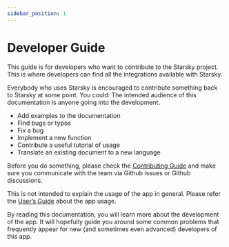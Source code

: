 ```yaml
---
sidebar_position: 1
---
```


# Developer Guide

This guide is for developers who want to contribute to the Starsky project.
This is where developers can find all the integrations available with Starsky.

Everybody who uses Starsky is encouraged to contribute something back to Starsky at some point. You could:
The intended audience of this documentation is anyone going into the development.

- Add examples to the documentation
- Find bugs or typos
- Fix a bug
- Implement a new function
- Contribute a useful tutorial of usage
- Translate an existing document to a new language

Before you do something, please check the [Contributing Guide](contributing/CONTRIBUTING.md) 
and make sure you communicate with the team via Github issues or Github discussions.

This is not intended to explain the usage of the app in general. 
Please refer the [User’s Guide](../features/readme.md) about the app usage.

By reading this documentation, you will learn more about the development of the app. 
It will hopefully guide you around some common problems 
that frequently appear for new (and sometimes even advanced) developers of this app.
